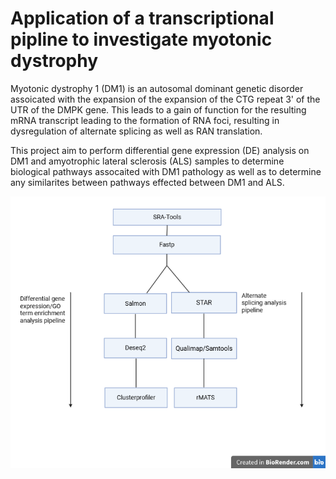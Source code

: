 # Application of a transcriptional pipline to investigate myotonic dystrophy
Myotonic dystrophy 1 (DM1) is an autosomal dominant genetic disorder assoicated with the expansion of the expansion of the CTG repeat 3' of the UTR of the DMPK gene. This leads to a gain of function for the resulting mRNA transcript leading to the formation of RNA foci, resulting in dysregulation of alternate splicing as well as RAN translation.

This project aim to perform differential gene expression (DE) analysis on DM1 and amyotrophic lateral sclerosis (ALS) samples to determine biological pathways assocaited with DM1 pathology as well as to determine any similarites between pathways effected between DM1 and ALS.

![alt text](https://github.com/mbxss28/transcriptonal-analysis-of-myotonic-dystrophy/blob/main/Analysis%20pipeline.png)
